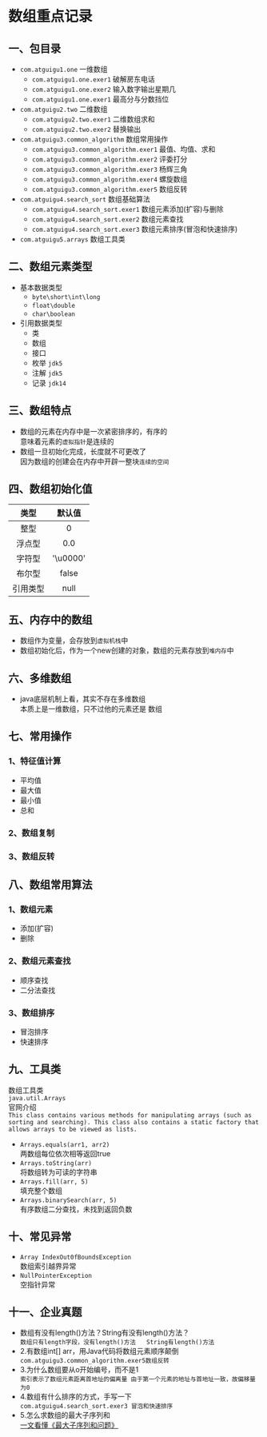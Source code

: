 # 数组重点记录

## 一、包目录

* `com.atguigu1.one` 一维数组
    * `com.atguigu1.one.exer1` 破解房东电话
    * `com.atguigu1.one.exer2` 输入数字输出星期几
    * `com.atguigu1.one.exer1` 最高分与分数挡位
* `com.atguigu2.two` 二维数组
    * `com.atguigu2.two.exer1` 二维数组求和
    * `com.atguigu2.two.exer2` 替换输出
* `com.atguigu3.common_algorithm` 数组常用操作
    * `com.atguigu3.common_algorithm.exer1` 最值、均值、求和
    * `com.atguigu3.common_algorithm.exer2` 评委打分
    * `com.atguigu3.common_algorithm.exer3` 杨辉三角
    * `com.atguigu3.common_algorithm.exer4` 螺旋数组
    * `com.atguigu3.common_algorithm.exer5` 数组反转
* `com.atguigu4.search_sort` 数组基础算法
    * `com.atguigu4.search_sort.exer1` 数组元素添加(扩容)与删除
    * `com.atguigu4.search_sort.exer2` 数组元素查找
    * `com.atguigu4.search_sort.exer3` 数组元素排序(冒泡和快速排序)
* `com.atguigu5.arrays` 数组工具类

## 二、数组元素类型

* 基本数据类型
    * `byte\short\int\long`
    * `float\double`
    * `char\boolean`
* 引用数据类型
    * 类
    * 数组
    * 接口
    * 枚举 `jdk5`
    * 注解 `jdk5`
    * 记录 `jdk14`

## 三、数组特点

* 数组的元素在内存中是一次紧密排序的，有序的  
  意味着元素的`虚拟指针`是连续的
* 数组一旦初始化完成，长度就不可更改了  
  因为数组的创建会在内存中开辟一整块`连续的空间`

## 四、数组初始化值

|  类型  |   默认值    | 
|:----:|:--------:|
|  整型  |    0     |   
| 浮点型  |   0.0    |   
| 字符型  | '\u0000' |   
| 布尔型  |  false   |   
| 引用类型 |   null   |

## 五、内存中的数组

* 数组作为变量，会存放到`虚拟机栈`中
* 数组初始化后，作为一个new创建的对象，数组的元素存放到`堆内存`中

## 六、多维数组

* java底层机制上看，其实不存在多维数组  
  本质上是一维数组，只不过他的元素还是 数组

## 七、常用操作

### 1、特征值计算

* 平均值
* 最大值
* 最小值
* 总和

### 2、数组复制

### 3、数组反转

## 八、数组常用算法

### 1、数组元素

* 添加(扩容)
* 删除

### 2、数组元素查找

* 顺序查找
* 二分法查找

### 3、数组排序

* 冒泡排序
* 快速排序

## 九、工具类

数组工具类  
`java.util.Arrays`  
官网介绍  
`This class contains various methods for manipulating arrays (such as sorting and searching). This class also contains a static factory that allows arrays to be viewed as lists.`

* `Arrays.equals(arr1, arr2)`  
  两数组每位依次相等返回true
* `Arrays.toString(arr)`  
  将数组转为可读的字符串
* `Arrays.fill(arr, 5)`  
  填充整个数组
* `Arrays.binarySearch(arr, 5)`  
  有序数组二分查找，未找到返回负数

## 十、常见异常

* `Array IndexOut0fBoundsException`  
  数组索引越界异常
* `NullPointerException`  
  空指针异常

## 十一、企业真题

* 数组有没有length()方法？String有没有length()方法？  
  `数组只有length字段，没有length()方法  
  String有length()方法`
* 2.有数组int[] arr，用Java代码将数组元素顺序颠倒  
  `com.atguigu3.common_algorithm.exer5数组反转`
* 3.为什么数组要从o开始编号，而不是1  
  `索引表示了数组元素距离首地址的偏离量
  由于第一个元素的地址与首地址一致，故偏移量为0`
* 4.数组有什么排序的方式，手写一下  
  `com.atguigu4.search_sort.exer3 冒泡和快速排序`
* 5.怎么求数组的最大子序列和  
  [一文看懂《最大子序列和问题》](https://leetcode.cn/circle/article/jV9WBW/)